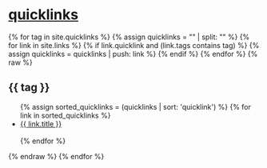 # [quicklinks](#quicklinks)

{% for tag in site.quicklinks %}
  {% assign quicklinks = "" | split: "" %}
  {% for link in site.links %}
    {% if link.quicklink and (link.tags contains tag) %}
      {% assign quicklinks = quicklinks | push: link %}
    {% endif %}
  {% endfor %}
  {% raw %}
    <h2>{{ tag }}</h2>
    <ul>
    {% assign sorted_quicklinks = (quicklinks | sort: 'quicklink') %}
    {% for link in sorted_quicklinks %}
      <li>
        <a href="{{ link.weburl }}">{{ link.title }}</a>
      </li>   
    {% endfor %}
    </ul>
  {% endraw %}
{% endfor %}
